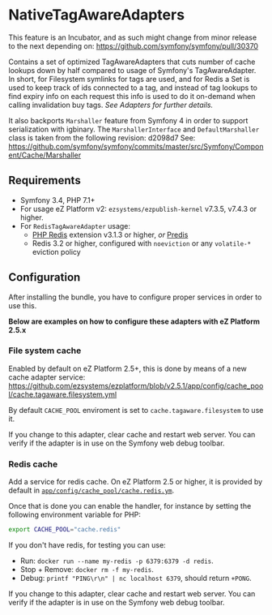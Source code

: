 # NativeTagAwareAdapters

This feature is an Incubator, and as such might change from minor release to the next depending on:
https://github.com/symfony/symfony/pull/30370

Contains a set of optimized TagAwareAdapters that cuts number of cache lookups down by half
compared to usage of Symfony's TagAwareAdapter. In short, for Filesystem symlinks for tags are used,
and for Redis a Set is used to keep track of ids connected to a tag, and instead of tag lookups to
find expiry info on each request this info is used to do it on-demand when calling invalidation buy tags.
_See Adapters for further details._

It also backports `Marshaller` feature from Symfony 4 in order to support serialization with igbinary.
The `MarshallerInterface` and `DefaultMarshaller` class is taken from the following revision: d2098d7
See: https://github.com/symfony/symfony/commits/master/src/Symfony/Component/Cache/Marshaller

## Requirements
- Symfony 3.4, PHP 7.1+
- For usage eZ Platform v2: `ezsystems/ezpublish-kernel` v7.3.5, v7.4.3 or higher.
- For `RedisTagAwareAdapter` usage:
    - [PHP Redis](https://pecl.php.net/package/redis) extension v3.1.3 or higher, _or_ [Predis](https://packagist.org/packages/predis/predis)
    - Redis 3.2 or higher, configured with `noeviction` or any `volatile-*` eviction policy

## Configuration
After installing the bundle, you have to configure proper services in order to use this.

**Below are examples on how to configure these adapters with eZ Platform 2.5.x**

### File system cache

Enabled by default on eZ Platform 2.5+, this is done by means of a new cache adapter service:
https://github.com/ezsystems/ezplatform/blob/v2.5.1/app/config/cache_pool/cache.tagaware.filesystem.yml

By default `CACHE_POOL` enviroment is set to `cache.tagaware.filesystem` to use it.

If you change to this adapter, clear cache and restart web server. You can verify if the adapter is in use on the Symfony web debug toolbar.

### Redis cache

Add a service for redis cache. On eZ Platform 2.5 or higher, it is provided by default in [`app/config/cache_pool/cache.redis.ym`](https://github.com/ezsystems/ezplatform/blob/v2.5.1/app/config/cache_pool/cache.redis.ym).

Once that is done you can enable the handler, for instance by setting the following environment variable for PHP:
```bash
export CACHE_POOL="cache.redis"
```

If you don't have redis, for testing you can use:
- Run: `docker run --name my-redis -p 6379:6379 -d redis`.
- Stop + Remove: `docker rm -f my-redis`.
- Debug: `printf "PING\r\n" | nc localhost 6379`, should return `+PONG`.

If you change to this adapter, clear cache and restart web server. You can verify if the adapter is in use on the Symfony web debug toolbar.

